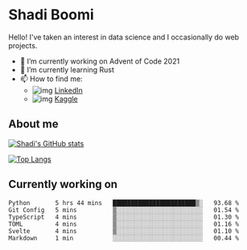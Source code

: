 # Shadi Boomi

Hello! I've taken an interest in data science and I occasionally do web projects.

- 🔭 I’m currently working on Advent of Code 2021
- 🌱 I’m currently learning Rust
- 📫 How to find me: 
  - ![img](https://www.linkedin.com/favicon.ico) [LinkedIn](https://www.linkedin.com/in/shadiboomi/)
  - ![img](https://www.kaggle.com/static/images/favicon.ico) [Kaggle](https://www.kaggle.com/sboomi)

##  About me

[![Shadi's GitHub stats](https://github-readme-stats.vercel.app/api?username=sboomi&show_icons=true&theme=radical)](https://github.com/anuraghazra/github-readme-stats)

[![Top Langs](https://github-readme-stats.vercel.app/api/top-langs/?username=sboomi&layout=compact&theme=default)](https://github.com/anuraghazra/github-readme-stats)

## Currently working on

<!--START_SECTION:waka-->

```text
Python       5 hrs 44 mins   ███████████████████████▒░   93.68 %
Git Config   5 mins          ▒░░░░░░░░░░░░░░░░░░░░░░░░   01.54 %
TypeScript   4 mins          ▒░░░░░░░░░░░░░░░░░░░░░░░░   01.30 %
TOML         4 mins          ▒░░░░░░░░░░░░░░░░░░░░░░░░   01.16 %
Svelte       4 mins          ▒░░░░░░░░░░░░░░░░░░░░░░░░   01.10 %
Markdown     1 min           ░░░░░░░░░░░░░░░░░░░░░░░░░   00.44 %
```

<!--END_SECTION:waka-->
